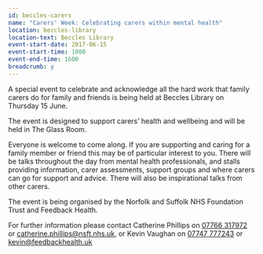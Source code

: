 ```yaml
---
id: beccles-carers
name: "Carers' Week: Celebrating carers within mental health"
location: beccles-library
location-text: Beccles Library
event-start-date: 2017-06-15
event-start-time: 1000
event-end-time: 1600
breadcrumb: y
---
```


A special event to celebrate and acknowledge all the hard work that family carers do for family and friends is being held at Beccles Library on Thursday 15 June.

The event is designed to support carers’ health and wellbeing and will be held in The Glass Room.

Everyone is welcome to come along. If you are supporting and caring for a family member or friend this may be of particular interest to you. There will be talks throughout the day from mental health professionals, and stalls providing information, carer assessments, support groups and where carers can go for support and advice. There will also be inspirational talks from other carers.

The event is being organised by the Norfolk and Suffolk NHS Foundation Trust and Feedback Health.

For further information please contact Catherine Phillips on [07766 317972](tel:07766317972) or catherine.phillips@nsft.nhs.uk, or Kevin Vaughan on [07747 777243](tel:07747777243) or kevin@feedbackhealth.uk
